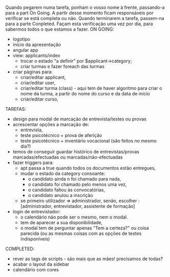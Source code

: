 Quando pegarem numa tarefa, ponham o vosso nome à frente, passando-a para a part On Going. A partir desse momento ficam responsáveis por verificar se está completa ou não. Quando terminarem a tarefa, passem-na para a parte Conpleted. Façam esta verificação uma vez por dia, para sabermos todos o que estamos a fazer.
ON GOING:
- logotipo
- início da apresentação
- angular app
- view: applicants/index 
	- trocar o estado "a definir" por $applicant->category;
	- criar turmas e fazer foreach das turmas 
- criar páginas para:
	- criar/editar applicant,
	- criar/editar user,
	- criar/editar turma (class) - aqui tem de haver algoritmo para criar o nome da turma, a partir do nome do curso e da data de início
	- criar/editar curso,

TAREFAS:

- design para modal de marcação de entrevista/testes ou provas
- acrescentar opções a marcação de:
	- entrevista,
	- teste psicotécnico + prova de aferição
	- teste psicotécnico + inventário vocacional (são feitos no mesmo dia?)
- temos de conseguir guardar histórico de entrevistas/provas marcadas/efectuadas ou marcadas/não-efectuadas
- fazer triggers para:
	- apt passa a true quando todos os documentos estão entregues,
	- mudar o estado da category consoante:
		- o candidato ainda n foi chamado para nada,
		- o candidato foi chamado pelo menos uma vez,
		- o candidato faltou às convocatórias,
		- o candidato anulou a inscrição
	- se primeiro utilizador => administrador, senão, escolher : [administrador, entrevistador, assistente de formação]
- login de entrevistador: 
	- o calendário não pode ser o mesmo, nem o modal.
	- tem de aparecer a sua disponibilidade,
	- o modal tem de perguntar apenas "Tem a certeza?" ou coisa parecida (ou as mesmas coisas com as opções de testes indisponíveis)
	
COMPLETED:
- rever as tags de scripts - são mais que as mães! precisamos de todas?
- acabar o layout da sidebar
- calendário com cores